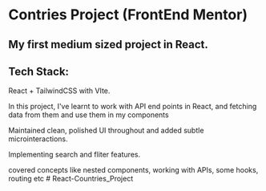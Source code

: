 # Contries Project (FrontEnd Mentor)

## My first medium sized project in React.

## Tech Stack:
React + TailwindCSS with VIte.

In this project, I've learnt to work with API end points in React, and fetching data from them and use them in my components

Maintained clean, polished UI throughout and added subtle microinteractions.

Implementing search and fliter features.

covered concepts like nested components, working with APIs, some hooks, routing etc
#   R e a c t - C o u n t r i e s _ P r o j e c t  
 